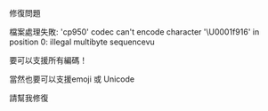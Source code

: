 修復問題

檔案處理失敗: 'cp950' codec can't encode character '\U0001f916' in position 0: illegal multibyte sequencevu

要可以支援所有編碼！

當然也要可以支援emoji 或 Unicode

請幫我修復